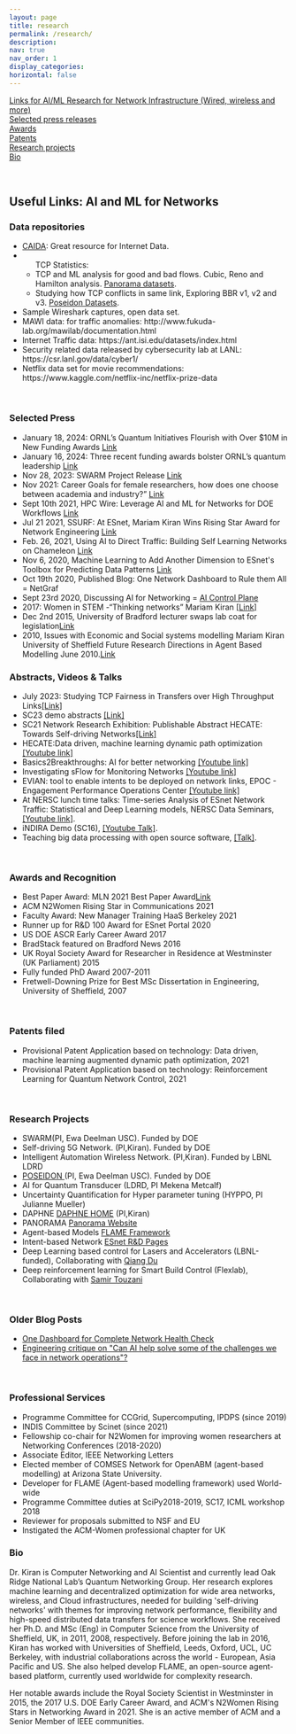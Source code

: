 ```yaml
---
layout: page
title: research
permalink: /research/
description: 
nav: true
nav_order: 1
display_categories: 
horizontal: false
---
```


<!--temp.html
[My page](/temp.html)
-->
[Links for AI/ML Research for Network Infrastructure (Wired, wireless and more)](#aimlnet)<br>
[Selected press releases](#press)<br>
[Awards](#award)<br>
[Patents](#patents)<br>
[Research projects](#resprj)<br>
[Bio](#bio)<br>


<br>
<h2 id="aimlnet">Useful Links: AI and ML for Networks</h2>
<h3>Data repositories</h3>
<ul>
  <li> <a href='https://catalog.caida.org/search?query=types=dataset%20links=tag:caida%20'>CAIDA</a>: Great resource for Internet Data.</li>
  <li> <ul>TCP Statistics:
   <li>TCP and ML analysis for good and bad flows. Cubic, Reno and Hamilton analysis. <a href='https://github.com/Panorama360/Panorama_ML_libraries'>Panorama datasets</a>.</li>
  <li>Studying how TCP conflicts in same link, Exploring BBR v1, v2 and v3. <a href='https://sites.google.com/view/poseidon-workflows/datasets?authuser=1'>Poseidon Datasets</a>.</li>
  </ul> 
  </li>
<li> Sample Wireshark captures, open data set.</li>
<li>MAWI data: for traffic anomalies: http://www.fukuda-lab.org/mawilab/documentation.html</li>
<li>Internet Traffic data: https://ant.isi.edu/datasets/index.html</li>
<li>Security related data released by cybersecurity lab at LANL: https://csr.lanl.gov/data/cyber1/</li>
<li>Netflix data set for movie recommendations: https://www.kaggle.com/netflix-inc/netflix-prize-data</li>
</ul>




<br>

<h3 id="press">Selected Press</h3>
 <ul>
    <li>January 18, 2024: ORNL’s Quantum Initiatives Flourish with Over $10M in New Funding Awards <a href='https://www.hpcwire.com/off-the-wire/ornls-quantum-initiatives-flourish-with-over-10m-in-new-funding-awards/'>Link</a></li>
    <li>January 16, 2024: Three recent funding awards bolster ORNL’s quantum leadership <a href='https://www.ornl.gov/news/three-recent-funding-awards-bolster-ornls-quantum-leadership'>Link</a></li>
   <li>Nov 28, 2023: SWARM Project Release <a href='https://renci.org/news/exploring-the-power-of-distributed-intelligence-for-resilient-scientific-workflows/'>Link</a></li>
    <li>Nov 2021: Career Goals for female researchers, how does one choose between academia and industry?” <a href='https://n2women.comsoc.org/event/meeting-at-sensys-2021/'>Link</a></li>
    <li>Sept 10th 2021, HPC Wire: Leverage AI and ML for Networks for DOE Workflows <a href="https://www.hpcwire.com/off-the-wire/renci-collaboration-to-leverage-ai-and-ml-for-doe-workflows/">Link</a> </li>
    <li>Jul 21 2021, SSURF: At ESnet, Mariam Kiran Wins Rising Star Award for Network Engineering <a href="https://www.es.net/news-and-publications/esnet-news/2021/mariam-kiran-wins-rising-star-award-for-network-engineering/">Link</a> </li>
   <li>Feb. 26, 2021, Using AI to Direct Traffic: Building Self Learning Networks on Chameleon <a href="https://www.chameleoncloud.org/blog/2021/02/26/using-ai-direct-traffic-building-self-learning-networks-chameleon/">Link</a> </li>  
    <li>Nov 6, 2020, Machine Learning to Add Another Dimension to ESnet's Toolbox for Predicting Data Patterns
 <a href="https://cs.lbl.gov/news-media/news/2020/machine-learning-to-add-another-dimension-to-esnets-toolbox-for-predicting-data-patterns/">Link</a> </li>
     <li>Oct 19th 2020, Published Blog: One Network Dashboard to Rule them All = NetGraf</li>
   <li>Sept 23rd 2020, Discussing AI for Networking = <a href="https://aicontrolplane.blogspot.com/2020/09/engineering-critique-on-can-ai-help.html">AI Control Plane</a></li>
     <li>2017: Women in STEM -“Thinking networks” Mariam Kiran <a href="https://sciencesprings.wordpress.com/2017/12/20/from-ascrdiscovery-women-in-stem-thinking-networks-mariam-kiran/">[Link]</a></li>
    <li>Dec 2nd 2015, University of Bradford lecturer swaps lab coat for legislation<a href="https://www.bradford.ac.uk/news/archive/2015/university-of-bradford-lecturer-swaps-lab-coat-for-legislation.php">Link</a></li>
    <li>2010,  Issues with Economic and Social systems modelling Mariam Kiran University of Sheffield Future Research Directions in Agent Based Modelling June 2010.<a href="https://slideplayer.com/slide/7585135/">Link</a></li>  
</ul>

<h3 id="videos">Abstracts, Videos & Talks</h3>
 <ul>
   <li>July 2023: Studying TCP Fairness in Transfers over High Throughput Links<a href="[Studying TCP Fairness in Transfers over High Throughput Links](https://www.youtube.com/watch?v=DIcgyiHBz8A&ab_channel=EngagementandPerformanceOperationsCenter%28EPOC%29)">[Link]</a></li>
    <li>SC23 demo abstracts <a href="https://scdoe.info/wp-content/uploads/sites/24/2023/11/SC23-DOE-Booth-Press-Release.pdf">[Link]</a></li>
     <li>SC21 Network Research Exhibition: Publishable Abstract
HECATE: Towards Self-driving Networks<a href="https://sc21.supercomputing.org/app/uploads/2021/11/SC21-NRE-001.pdf">[Link]</a></li>
   <li>HECATE:Data driven, machine learning dynamic path optimization   <a href="https://www.youtube.com/watch?v=7xnYI3U96_4&ab_channel=EngagementandPerformanceOperationsCenter%28EPOC%29">[Youtube link]</a></li>
    <li>Basics2Breakthroughs: AI for better networking  <a href="https://www.youtube.com/watch?v=_UMrLybrSJA&ab_channel=BerkeleyLab">[Youtube link]</a></li>
   <li>Investigating sFlow for Monitoring Networks  <a href="https://blog.sflow.com/2020/11/sflow-monitoring-for-ai.html">[Youtube link]</a></li>
   <li>EVIAN: tool to enable intents to be deployed on network links, EPOC - Engagement Performance Operations Center     <a href="https://www.youtube.com/watch?v=GdJnN2gOFD4">[Youtube link]</a></li>
  <li>At NERSC lunch time talks: Time-series Analysis of ESnet Network Traffic: Statistical and Deep Learning models, NERSC Data Seminars,   <span style="color:green;"><a href="https://www.youtube.com/embed/CJp_oXcgerU">[Youtube link]</a></span>. </li>
   <li> iNDIRA Demo (SC16), <span style="color:green;"><a href="https://www.youtube.com/watch?v=qrN7VVmtxPs&feature=youtu.be"> [Youtube Talk]</a></span>.</li>
     <li> Teaching big data processing with open source software, <span style="color:green;"><a href="https://opensource.com/resources/back-school"> [Talk]</a></span>.</li>
</ul>
 <br>
 
<h3 id="award">Awards and Recognition</h3>
<ul>
 <li>Best Paper Award: MLN 2021 Best Paper Award<a href="https://lightbytes.es.net/2021/12/02/esnet-machine-learning-researchers-win-best-paper-at-mln-2021/">Link</a></li>
 <li>ACM N2Women Rising Star in Communications 2021 </li>
 <li>Faculty Award: New Manager Training HaaS Berkeley 2021</li>         
 <li>Runner up for R&D 100 Award for ESnet Portal 2020</li>
 <li> US DOE ASCR Early Career Award 2017 </li>
 <li>BradStack featured on Bradford News 2016</li>
 <li> UK Royal Society Award for Researcher in Residence at Westminster (UK Parliament) 2015</li>
 <li> Fully funded PhD Award 2007-2011 </li>
  <li> Fretwell-Downing Prize for Best MSc Dissertation in Engineering, University of Sheffield, 2007 </li>
</ul>
<br>

<h3 id="patents">Patents filed</h3>
<ul>
 <li>Provisional Patent Application based on technology: Data driven, machine learning augmented dynamic path optimization, 2021 </li>
 <li>Provisional Patent Application based on technology: Reinforcement Learning for Quantum Network Control, 2021       
 </li>
</ul>

 <br>
                    
<h3 id="resprj">Research Projects</h3>
  <ul>
    <li>SWARM(PI, Ewa Deelman USC). Funded by DOE</li>
 <li>Self-driving 5G Network. (PI,Kiran). Funded by DOE</li>
<li>Intelligent Automation Wireless Network. (PI,Kiran). Funded by LBNL LDRD</li>
<li>   <a href="https://sites.google.com/view/poseidon-workflows/home"> POSEIDON </a>(PI, Ewa Deelman USC). Funded by DOE</li>

   <li>   AI for Quantum Transducer (LDRD, PI Mekena Metcalf) </li>
  <li>    Uncertainty Quantification for Hyper parameter tuning (HYPPO, PI Julianne Mueller)</li>
  <li>DAPHNE  <a href="https://sites.google.com/lbl.gov/daphne/">DAPHNE HOME</a> (PI,Kiran)</li>
                <li> PANORAMA <a href="https://panorama360.github.io/">Panorama Website</a>                </li>
                <li>Agent-based Models <a href="https://flame.ac.uk/">FLAME Framework</a>                </li>
                <li> Intent-based Network <a href="http://es.net/network-r-and-d/">ESnet R&D Pages</a></li>
                   <li>Deep Learning based control for Lasers and Accelerators (LBNL-funded), Collaborating with <a href="https://als.lbl.gov/people/qiang-du/">Qiang Du</a></li>
                  <li>Deep reinforcement learning for Smart Build Control (Flexlab), Collaborating with <a href="https://eta.lbl.gov/people/samir-touzani">Samir Touzani</a></li>
                </ul>




<br>

<h3>Older Blog Posts</h3>
<ul><li>
<a href="https://aicontrolplane.blogspot.com/2020/10/one-dashboard-for-complete-network.html">
 One Dashboard for Complete Network Health Check</a> </li>
 <li>
<a href="https://aicontrolplane.blogspot.com/2020/09/engineering-critique-on-can-ai-help.html">Engineering critique on "Can AI help solve some of the challenges we face in network operations"?</a> 
       </li>
   </ul>
   
<br>

<h3>Professional Services</h3>
<ul>
 <li>Programme Committee for CCGrid, Supercomputing, IPDPS (since 2019)</li>
 <li>INDIS Committee by Scinet (since 2021)</li>
<li>Fellowship co-chair for N2Women for improving women researchers at Networking Conferences (2018-2020) </li>
<li>Associate Editor, IEEE Networking Letters </li>
<li> Elected member of COMSES Network for OpenABM (agent-based modelling) at
Arizona State University. </li>
<li> Developer for FLAME (Agent-based modelling framework) used World-wide </li>
<li> Programme Committee duties at SciPy2018-2019, SC17, ICML workshop 2018 </li>
<li> Reviewer for proposals submitted to NSF and EU </li>
<li> Instigated the ACM-Women professional chapter for UK</li>
</ul>

<h3 id="bio">Bio</h3>
Dr. Kiran is Computer Networking and AI Scientist and currently lead Oak Ridge National Lab’s Quantum Networking Group. Her research explores machine learning and decentralized optimization for wide area networks, wireless, and Cloud infrastructures, needed for building 'self-driving networks' with themes for improving network performance, flexibility and high-speed distributed data transfers for science workflows. She received her Ph.D. and MSc (Eng) in Computer Science from the University of Sheffield, UK, in 2011, 2008, respectively. Before joining the lab in 2016, Kiran has worked with Universities of Sheffield, Leeds, Oxford, UCL, UC Berkeley, with industrial collaborations across the world - European, Asia Pacific and US. She also helped develop FLAME, an open-source agent-based platform, currently used worldwide for complexity research.

Her notable awards include the Royal Society Scientist in Westminster in 2015, the 2017 U.S. DOE Early Career Award, and ACM's N2Women Rising Stars in Networking Award in 2021. She is an active member of ACM and a Senior Member of IEEE communities.
</p>


<!--<h2>Other Activities</h2>
<ul>
  <li>Networks for Gaming</li>
  <li>Pets and Cat Resources</li>
  <li>Pottery</li>
  <li>Yoga Resources</li>
</ul>
-->
